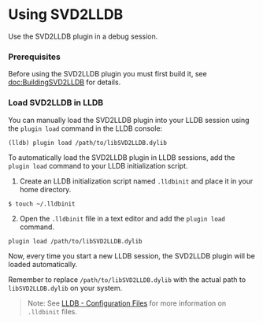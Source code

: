 # Using SVD2LLDB

Use the SVD2LLDB plugin in a debug session.

### Prerequisites

Before using the SVD2LLDB plugin you must first build it, see <doc:BuildingSVD2LLDB> for details.
 
### Load SVD2LLDB in LLDB

You can manually load the SVD2LLDB plugin into your LLDB session using the `plugin load` command in the LLDB console:

  ```console
  (lldb) plugin load /path/to/libSVD2LLDB.dylib
  ```

To automatically load the SVD2LLDB plugin in LLDB sessions, add the `plugin load` command to your LLDB initialization script.

1. Create an LLDB initialization script named `.lldbinit` and place it in your home directory.

  ```console
  $ touch ~/.lldbinit
  ```

2. Open the `.lldbinit` file in a text editor and add the `plugin load` command.

  ```console
  plugin load /path/to/libSVD2LLDB.dylib
  ```

Now, every time you start a new LLDB session, the SVD2LLDB plugin will be loaded automatically.

Remember to replace `/path/to/libSVD2LLDB.dylib` with the actual path to `libSVD2LLDB.dylib` on your system.

> Note: See [LLDB - Configuration Files](https://lldb.llvm.org/man/lldb.html#configuration-files) for more information on `.lldbinit` files.
